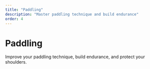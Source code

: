 ```yaml
---
title: "Paddling"
description: "Master paddling technique and build endurance"
order: 4
---
```


# Paddling

Improve your paddling technique, build endurance, and protect your shoulders.
